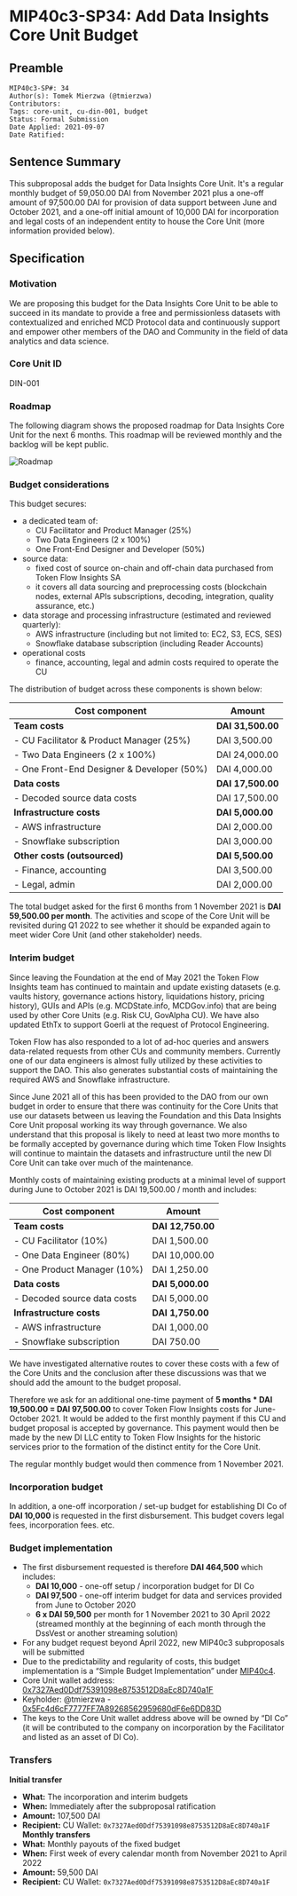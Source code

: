 # MIP40c3-SP34: Add Data Insights Core Unit Budget

## Preamble

```
MIP40c3-SP#: 34
Author(s): Tomek Mierzwa (@tmierzwa)
Contributors:
Tags: core-unit, cu-din-001, budget
Status: Formal Submission
Date Applied: 2021-09-07
Date Ratified:
```

## Sentence Summary

This subproposal adds the budget for Data Insights Core Unit. It's a regular monthly budget of 59,050.00 DAI from November 2021 plus a one-off amount of 97,500.00 DAI for provision of data support between June and October 2021, and a one-off initial amount of 10,000 DAI for incorporation and legal costs of an independent entity to house the Core Unit (more information provided below).

## Specification

### Motivation

We are proposing this budget for the Data Insights Core Unit to be able to succeed in its mandate to provide a free and permissionless datasets with contextualized and enriched MCD Protocol data and continuously support and empower other members of the DAO and Community in the field of data analytics and data science.

### Core Unit ID

DIN-001

### Roadmap

The following diagram shows the proposed roadmap for Data Insights Core Unit for the next 6 months. This roadmap will be reviewed monthly and the backlog will be kept public.

![Roadmap](https://github.com/makerdao/mips/blob/master/MIP40/MIP40c3-Subproposals/supporting_materials/MIP40c3-SP34/roadmap.png)

### Budget considerations

This budget secures:

* a dedicated team of:
  * CU Facilitator and Product Manager (25%)
  * Two Data Engineers (2 x 100%)
  * One Front-End Designer and Developer (50%)
* source data:
  * fixed cost of source on-chain and off-chain data purchased from Token Flow Insights SA
  * it covers all data sourcing and preprocessing costs (blockchain nodes, external APIs subscriptions, decoding, integration, quality assurance, etc.)
* data storage and processing infrastructure (estimated and reviewed quarterly):
  * AWS infrastructure (including but not limited to: EC2, S3, ECS, SES)
  * Snowflake database subscription (including Reader Accounts)
* operational costs
  * finance, accounting, legal and admin costs required to operate the CU

The distribution of budget across these components is shown below:

|Cost component|Amount|
| --- | --- |
|**Team costs**|**DAI 31,500.00**|
|- CU Facilitator & Product Manager (25%)|DAI 3,500.00|
|- Two Data Engineers (2 x 100%)|DAI 24,000.00|
|- One Front-End Designer & Developer (50%)|DAI 4,000.00|
|**Data costs**|**DAI 17,500.00**|
|- Decoded source data costs|DAI 17,500.00|
|**Infrastructure costs**|**DAI 5,000.00**|
|- AWS infrastructure|DAI 2,000.00|
|- Snowflake subscription|DAI 3,000.00|
|**Other costs (outsourced)**|**DAI 5,500.00**|
|- Finance, accounting|DAI 3,500.00|
|- Legal, admin|DAI 2,000.00|

The total budget asked for the first 6 months from 1 November 2021 is **DAI 59,500.00 per month**. 
The activities and scope of the Core Unit will be revisited during Q1 2022 to see whether it should be expanded again to meet wider Core Unit (and other stakeholder) needs.

### Interim budget

Since leaving the Foundation at the end of May 2021 the Token Flow Insights team has continued to maintain and update existing datasets (e.g. vaults history, governance actions history, liquidations history, pricing history), GUIs and APIs (e.g. MCDState.info, MCDGov.info) that are being used by other Core Units (e.g. Risk CU, GovAlpha CU). We have also updated EthTx to support Goerli at the request of Protocol Engineering.

Token Flow has also responded to a lot of ad-hoc queries and answers data-related requests from other CUs and community members. Currently one of our data engineers is almost fully utilized by these activities to support the DAO. This also generates substantial costs of maintaining the required AWS and Snowflake infrastructure.

Since June 2021 all of this has been provided to the DAO from our own budget in order to ensure that there was continuity for the Core Units that use our datasets between us leaving the Foundation and this Data Insights Core Unit proposal working its way through governance. We also understand that this proposal is likely to need at least two more months to be formally accepted by governance during which time Token Flow Insights will continue to maintain the datasets and infrastructure until the new DI Core Unit can take over much of the maintenance.

Monthly costs of maintaining existing products at a minimal level of support during June to October 2021 is DAI 19,500.00 / month and includes:

|Cost component|Amount|
| --- | --- |
|**Team costs**|**DAI 12,750.00**|
|- CU Facilitator (10%)|DAI 1,500.00|
|- One Data Engineer (80%)|DAI 10,000.00|
|- One Product Manager (10%)|DAI 1,250.00|
|**Data costs**|**DAI 5,000.00**|
|- Decoded source data costs|DAI 5,000.00|
|**Infrastructure costs**|**DAI 1,750.00**|
|- AWS infrastructure|DAI 1,000.00|
|- Snowflake subscription|DAI 750.00|

We have investigated alternative routes to cover these costs with a few of the Core Units and the conclusion after these discussions was that we should add the amount to the budget proposal.

Therefore we ask for an additional one-time payment of **5 months * DAI 19,500.00 = DAI 97,500.00** to cover Token Flow Insights costs for June-October 2021. It would be added to the first monthly payment if this CU and budget proposal is accepted by governance. This payment would then be made by the new DI LLC entity to Token Flow Insights for the historic services prior to the formation of the distinct entity for the Core Unit.

The regular monthly budget would then commence from 1 November 2021.

### Incorporation budget

In addition, a one-off incorporation / set-up budget for establishing DI Co of **DAI 10,000** is requested in the first disbursement. This budget covers legal fees, incorporation fees. etc.

### Budget implementation

* The first disbursement requested is therefore **DAI 464,500** which includes:
  * **DAI 10,000** - one-off setup / incorporation budget for DI Co
  * **DAI 97,500** - one-off interim budget for data and services provided from June to October 2020
  * **6 x DAI 59,500** per month for 1 November 2021 to 30 April 2022 (streamed monthly at the beginning of each month through the DssVest or another streaming solution)
* For any budget request beyond April 2022, new MIP40c3 subproposals will be submitted
* Due to the predictability and regularity of costs, this budget implementation is a “Simple Budget Implementation” under [MIP40c4](https://mips.makerdao.com/mips/details/MIP40#MIP40c4).
* Core Unit wallet address: [0x7327Aed0Ddf75391098e8753512D8aEc8D740a1F](https://etherscan.io/address/0x7327Aed0Ddf75391098e8753512D8aEc8D740a1F)
* Keyholder: @tmierzwa - [0x5Fc4d6cF7777FF7A89268562959680dF6e6DD83D](https://etherscan.io/address/0x5Fc4d6cF7777FF7A89268562959680dF6e6DD83D)
* The keys to the Core Unit wallet address above will be owned by “DI Co” (it will be contributed to the company on incorporation by the Facilitator and listed as an asset of DI Co).

### Transfers
**Initial transfer**
* **What:** The incorporation and interim budgets
* **When:** Immediately after the subproposal ratification
* **Amount:** 107,500 DAI
* **Recipient:** CU Wallet: `0x7327Aed0Ddf75391098e8753512D8aEc8D740a1F`
**Monthly transfers**
* **What:** Monthly payouts of the fixed budget 
* **When:** First week of every calendar month from November 2021 to April 2022
* **Amount:** 59,500 DAI
* **Recipient:** CU Wallet: `0x7327Aed0Ddf75391098e8753512D8aEc8D740a1F`
